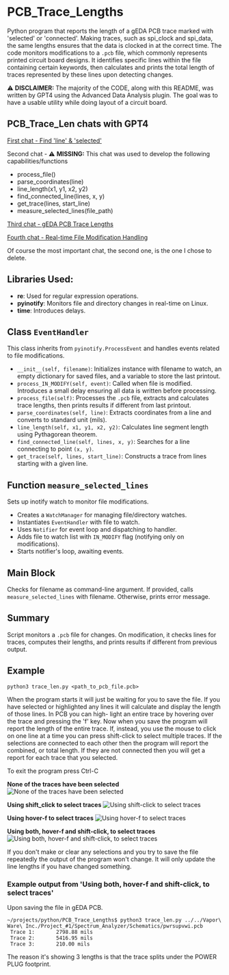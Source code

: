 # PCB_Trace_Lengths
Python program that reports the length of a gEDA PCB trace marked with 'selected' or 'connected'.
Making traces, such as spi_clock and spi_data, the same lengths ensures that the data is clocked in at the correct time. The code monitors modifications to a `.pcb` file, which commonly represents printed circuit board designs. It identifies specific lines within the file containing certain keywords, then calculates and prints the total length of traces represented by these lines upon detecting changes.

:warning: **DISCLAIMER:** The majority of the CODE, along with this README, was written by GPT4 using the Advanced Data Analysis plugin. The goal was to have a usable utility while doing layout of a circuit board.

## PCB_Trace_Len chats with GPT4

[First chat - Find 'line' & 'selected'](https://chat.openai.com/share/9d529607-6f24-44ea-b80e-3662a9a1fa26)

Second chat - :warning: **MISSING:** This chat was used to develop the following capabilities/functions
- process_file()
- parse_coordinates(line)
- line_length(x1, y1, x2, y2)
- find_connected_line(lines, x, y)
- get_trace(lines, start_line)
- measure_selected_lines(file_path)

[Third chat - gEDA PCB Trace Lengths](https://chat.openai.com/share/d6942e3d-2f0b-46bd-9a15-04218aa3ae0e)

[Fourth chat - Real-time File Modification Handling](https://chat.openai.com/share/21666a52-8d34-4ee8-bed1-d0b4d69fa6ba)

Of course the most important chat, the second one, is the one I chose to delete. 

## Libraries Used:
- **re**: Used for regular expression operations.
- **pyinotify**: Monitors file and directory changes in real-time on Linux.
- **time**: Introduces delays.

## Class `EventHandler`
This class inherits from `pyinotify.ProcessEvent` and handles events related to file modifications.

- `__init__(self, filename)`: Initializes instance with filename to watch, an empty dictionary for saved files, and a variable to store the last printout.
- `process_IN_MODIFY(self, event)`: Called when file is modified. Introduces a small delay ensuring all data is written before processing.
- `process_file(self)`: Processes the `.pcb` file, extracts and calculates trace lengths, then prints results if different from last printout.
- `parse_coordinates(self, line)`: Extracts coordinates from a line and converts to standard unit (mils).
- `line_length(self, x1, y1, x2, y2)`: Calculates line segment length using Pythagorean theorem.
- `find_connected_line(self, lines, x, y)`: Searches for a line connecting to point `(x, y)`.
- `get_trace(self, lines, start_line)`: Constructs a trace from lines starting with a given line.

## Function `measure_selected_lines`
Sets up inotify watch to monitor file modifications.

- Creates a `WatchManager` for managing file/directory watches.
- Instantiates `EventHandler` with file to watch.
- Uses `Notifier` for event loop and dispatching to handler.
- Adds file to watch list with `IN_MODIFY` flag (notifying only on modifications).
- Starts notifier's loop, awaiting events.

## Main Block
Checks for filename as command-line argument. If provided, calls `measure_selected_lines` with filename. Otherwise, prints error message.

## Summary
Script monitors a `.pcb` file for changes. On modification, it checks lines for traces, computes their lengths, and prints results if different from previous output.


## Example
  ```python3 trace_len.py <path_to_pcb_file.pcb>```

When the program starts it will just be waiting for you to save the file. If you have selected or
highlighted any lines it will calculate and display the length of those lines. In PCB you can high-
light an entire trace by hovering over the trace and pressing the 'f' key. Now when you save the
program will report the length of the entire trace. If, instead, you use the mouse to click on one
line at a time you can press shift-click to select multiple traces. If the selections are connected
to each other then the program will report the combined, or total length. If they are not connected
then you will get a report for each trace that you selected.

To exit the program press Ctrl-C

**None of the traces have been selected**
![None of the traces have been selected](./images/pwrsupvwi_no_select.png)

**Using shift_click to select traces**
![Using shift-click to select traces](./images/pwrsupvwi_shift_click.png)

**Using hover-f to select traces**
![Using hover-f to select traces](./images/pwrsupvwi_hover_f.png)

**Using both, hover-f and shift-click, to select traces**
![Using both, hover-f and shift-click, to select traces](./images/pwrsupvwi_both_methods.png)

If you don't make or clear any selections and you try to save the file repeatedly the output of the
program won't change. It will only update the line lengths if you have changed something.

### Example output from 'Using both, hover-f and shift-click, to select traces'
Upon saving the file in gEDA PCB.
```
~/projects/python/PCB_Trace_Lengths$ python3 trace_len.py ../../Vapor\ Ware\ Inc./Project_#1/Spectrum_Analyzer/Schematics/pwrsupvwi.pcb
 Trace 1:       2798.88 mils
 Trace 2:       5416.95 mils
 Trace 3:       210.00 mils
```
The reason it's showing 3 lengths is that the trace splits under the POWER PLUG footprint.
